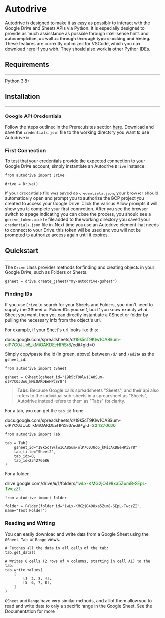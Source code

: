 # Autodrive

Autodrive is designed to make it as easy as possible to interact with the Google
Drive and Sheets APIs via Python. It is especially designed to provide as much
assisstance as possible through intellisense hints and autocompletion, as well as
through thorough type checking and hinting. These features are currently optimized
for VSCode, which you can download <a href="https://code.visualstudio.com/">here</a>
if you wish. They should also work in other Python IDEs.

## Requirements

---

Python 3.8+

## Installation

---

### Google API Credentials

Follow the steps outlined in the Prerequisites section
<a href="https://developers.google.com/drive/api/v3/quickstart/python">here</a>.
Download and save the `credentials.json` file to the working directory you want to
use Autodrive in.

### First Connection

To test that your credentials provide the expected connection to your Google Drive
account, simply instantiate an Autodrive `Drive` instance:

```
from autodrive import Drive

drive = Drive()
```

If your credentials file was saved as `credentials.json`, your browser should
automatically open and prompt you to authorize the GCP project you created to
access your Google Drive. Click the various Allow prompts it will show you to
complete your first connection. After you see the browser switch to a page
indicating you can close the process, you should see a `gdrive_token.pickle` file
added to the working directory you saved your `credentials.json` file in. Next time
you use an Autodrive element that needs to connect to your Drive, this token will
be used and you will not be prompted to authorize access again until it expires.

## Quickstart

---

The `Drive` class provides methods for finding and creating objects in your Google
Drive, such as Folders or Sheets.

```
gsheet = drive.create_gsheet("my-autodrive-gsheet")
```

### Finding IDs

If you use `Drive` to search for your Sheets and Folders, you don't need to supply the
GSheet or Folder IDs yourself, but if you know exactly what Sheet you want, then you
can directly instantiate a GSheet or folder by pulling the necessary info from the
object's url.

For example, if your Sheet's url looks like this:

<p>
docs.google.com/spreadsheets/d/<span style="color:green">19k5cT9Klw1CA8Sum-olP7C0JUo6_kMiOAKDEeHPiSr8</span>/edit#gid=0
</p>

Simply copy/paste the id (in green, above) between `/d/` and `/edit#` as the
`gsheet_id`:

```
from autodrive import GSheet

gsheet = GSheet(gsheet_id="19k5cT9Klw1CA8Sum-olP7C0JUo6_kMiOAKDEeHPiSr8")
```

> **Tabs:** Because Google calls spreadsheets "Sheets", and their api also refers
> to the individual sub-sheets in a spreadsheet as "Sheets", Autodrive instead
> refers to them as "Tabs" for clarity.

For a tab, you can get the `tab_id` from:

<p>
docs.google.com/spreadsheets/d/19k5cT9Klw1CA8Sum-olP7C0JUo6_kMiOAKDEeHPiSr8/edit#gid=<span style="color:green">234276686</span>
</p>

```
from autodrive import Tab

tab = Tab(
    gsheet_id="19k5cT9Klw1CA8Sum-olP7C0JUo6_kMiOAKDEeHPiSr8",
    tab_title="Sheet2",
    tab_idx=0,
    tab_id=234276686
)
```

For a folder:

<p>
drive.google.com/drive/u/1/folders/<span style="color:green">1wLx-KMG2jO498xa5ZumB-SEpL-TwczZI</span>
</p>

```
from autodrive import Folder

folder = Folder(folder_id="1wLx-KMG2jO498xa5ZumB-SEpL-TwczZI", name="Test Folder")
```

### Reading and Writing

You can easily download and write data from a Google Sheet using the `GSheet`,
`Tab`, or `Range` views.

```
# Fetches all the data in all cells of the tab:
tab.get_data()

# Writes 8 cells (2 rows of 4 columns, starting in cell A1) to the tab:
tab.write_values(
    [
        [1, 2, 3, 4],
        [5, 6, 7, 8],
    ]
)
```

`GSheet` and `Range` have very similar methods, and all of them allow you to read
and write data to only a specific range in the Google Sheet. See the Documentation
for more.
